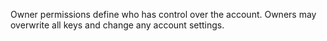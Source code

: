 Owner permissions define who has control over the account. Owners may overwrite all keys and change any account settings.

